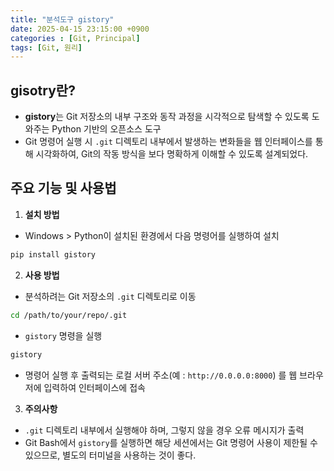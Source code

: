 ```yaml
---
title: "분석도구 gistory"
date: 2025-04-15 23:15:00 +0900
categories : [Git, Principal]
tags: [Git, 원리]
---
```


## **gisotry란?**

- **gistory**는 Git 저장소의 내부 구조와 동작 과정을 시각적으로 탐색할 수 있도록 도와주는 Python 기반의 오픈소스 도구
- Git 명령어 실행 시 `.git` 디렉토리 내부에서 발생하는 변화들을 웹 인터페이스를 통해 시각화하여, Git의 작동 방식을 보다 명확하게 이해할 수 있도록 설계되었다.

## **주요 기능 및 사용법**

1. **설치 방법**

- Windows > Python이 설치된 환경에서 다음 명령어를 실행하여 설치

```bash
pip install gistory
```

2. **사용 방법**

- 분석하려는 Git 저장소의 `.git` 디렉토리로 이동

```bash
cd /path/to/your/repo/.git
```

- `gistory` 명령을 실행

```bash
gistory
```

- 명령어 실행 후 출력되는 로컬 서버 주소(예 : `http://0.0.0.0:8000`) 를 웹 브라우저에 입력하여 인터페이스에 접속

3. **주의사항**

- `.git` 디렉토리 내부에서 실행해야 하며, 그렇지 않을 경우 오류 메시지가 출력
- Git Bash에서 `gistory`를 실행하면 해당 세션에서는 Git 명령어 사용이 제한될 수 있으므로, 별도의 터미널을 사용하는 것이 좋다.
